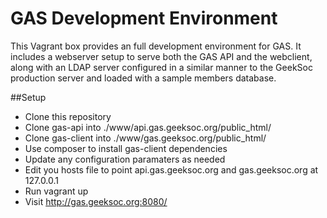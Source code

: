 # GAS Development Environment
This Vagrant box provides an full development environment for GAS. It
includes a webserver setup to serve both the GAS API and the webclient,
along with an LDAP server configured in a similar manner to the GeekSoc
production server and loaded with a sample members database.

##Setup
* Clone this repository
* Clone gas-api into ./www/api.gas.geeksoc.org/public_html/
* Clone gas-client into ./www/gas.geeksoc.org/public_html/
* Use composer to install gas-client dependencies
* Update any configuration paramaters as needed
* Edit you hosts file to point api.gas.geeksoc.org and gas.geeksoc.org
  at 127.0.0.1
* Run vagrant up
* Visit http://gas.geeksoc.org:8080/

